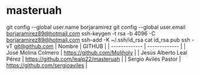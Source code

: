 # masteruah
git config --global user.name borjaramirez
git config --global user.email borjaramirez89@hotmail.com
ssh-keygen -t rsa -b 4096 -C borjaramirez89@hotmail.com
ssh-add -K ~/.ssh/id_rsa
cat id_rsa.pub 
ssh -vT git@github.com
| Nombre  | GITHUB |
| ------------- | ------------- |
| José Molina Colmero  | https://github.com/Moliholy |
| Jesús Alberto Leal Pérez | https://github.com/lealp22/masteruah |
| Sergio Avilés Pastor  | https://github.com/sergioaviles |
